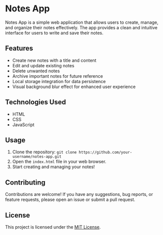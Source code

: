# Notes App

Notes App is a simple web application that allows users to create, manage, and organize their notes effectively. The app provides a clean and intuitive interface for users to write and save their notes.

## Features

- Create new notes with a title and content
- Edit and update existing notes
- Delete unwanted notes
- Archive important notes for future reference
- Local storage integration for data persistence
- Visual background blur effect for enhanced user experience

## Technologies Used

- HTML
- CSS
- JavaScript

## Usage

1. Clone the repository: `git clone https://github.com/your-username/notes-app.git`
2. Open the `index.html` file in your web browser.
3. Start creating and managing your notes!

## Contributing

Contributions are welcome! If you have any suggestions, bug reports, or feature requests, please open an issue or submit a pull request.

## License

This project is licensed under the [MIT License](https://opensource.org/licenses/MIT).

